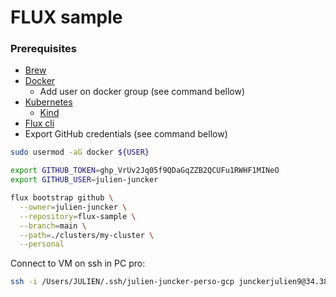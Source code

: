 # FLUX sample

### Prerequisites
- [Brew](https://gist.github.com/fardjad/2e38d4dbdd42b28ec8bbe0b725e67f37)
- [Docker](https://docs.docker.com/engine/install/debian/)
  - Add user on docker group (see command bellow)
- [Kubernetes](https://kubernetes.io/docs/tasks/tools/install-kubectl-macos/)
  - [Kind](https://kind.sigs.k8s.io/docs/user/quick-start/)
- [Flux cli](https://fluxcd.io/flux/get-started/)
- Export GitHub credentials (see command bellow)

``` bash
sudo usermod -aG docker ${USER}
```

``` bash
export GITHUB_TOKEN=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
export GITHUB_USER=julien-juncker
```

``` bash
flux bootstrap github \
  --owner=julien-juncker \
  --repository=flux-sample \
  --branch=main \
  --path=./clusters/my-cluster \
  --personal
```

Connect to VM on ssh in PC pro:
``` bash
ssh -i /Users/JULIEN/.ssh/julien-juncker-perso-gcp junckerjulien9@34.38.221.175
```